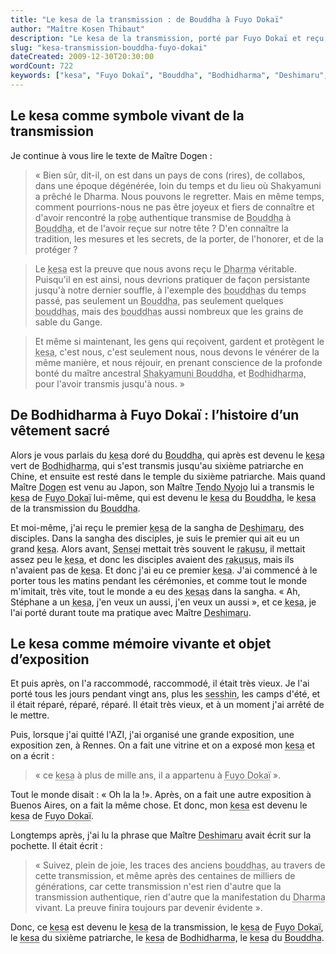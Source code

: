 ```yaml
---
title: "Le kesa de la transmission : de Bouddha à Fuyo Dokaï"
author: "Maître Kosen Thibaut"
description: "Le kesa de la transmission, porté par Fuyo Dokaï et reçu de Maître Deshimaru, révèle le lien vivant du Dharma."
slug: "kesa-transmission-bouddha-fuyo-dokai"
dateCreated: 2009-12-30T20:30:00
wordCount: 722
keywords: ["kesa", "Fuyo Dokaï", "Bouddha", "Bodhidharma", "Deshimaru", "rakusu", "Dogen", "Tendo Nyojo", "Sensei", "Dharma"]
---
```


## Le kesa comme symbole vivant de la transmission

Je continue à vous lire le texte de Maître Dogen :

> « Bien sûr, dit-il, on est dans un pays de cons (rires), de collabos, dans une époque dégénérée, loin du temps et du lieu où Shakyamuni a prêché le Dharma. Nous pouvons le regretter. Mais en même temps, comment pourrions-nous ne pas être joyeux et fiers de connaître et d'avoir rencontré la <abbr title="Robe des nonnes et moines zen.">robe</abbr> authentique transmise de <abbr title="Éveillé, celui qui a réalisé l’Éveil.">Bouddha</abbr> à <abbr title="Éveillé, celui qui a réalisé l’Éveil.">Bouddha</abbr>, et de l'avoir reçue sur notre tête ? D'en connaître la tradition, les mesures et les secrets, de la porter, de l'honorer, et de la protéger ?

> Le <abbr title="Robe des nonnes et moines zen.">kesa</abbr> est la preuve que nous avons reçu le <abbr title="Enseignement du Bouddha.">Dharma</abbr> véritable. Puisqu'il en est ainsi, nous devrions pratiquer de façon persistante jusqu'à notre dernier souffle, à l'exemple des <abbr title="Éveillé, celui qui a réalisé l’Éveil.">bouddhas</abbr> du temps passé, pas seulement un <abbr title="Éveillé, celui qui a réalisé l’Éveil.">Bouddha</abbr>, pas seulement quelques <abbr title="Éveillé, celui qui a réalisé l’Éveil.">bouddhas</abbr>, mais des <abbr title="Éveillé, celui qui a réalisé l’Éveil.">bouddhas</abbr> aussi nombreux que les grains de sable du Gange.

> Et même si maintenant, les gens qui reçoivent, gardent et protègent le <abbr title="Robe des nonnes et moines zen.">kesa</abbr>, c'est nous, c'est seulement nous, nous devons le vénérer de la même manière, et nous réjouir, en prenant conscience de la profonde bonté du maître ancestral <abbr title="Éveillé, celui qui a réalisé l’Éveil.">Shakyamuni Bouddha</abbr>, et <abbr title="Fondateur du zen chinois, VIe siècle.">Bodhidharma</abbr>, pour l'avoir transmis jusqu'à nous. »

## De Bodhidharma à Fuyo Dokaï : l’histoire d’un vêtement sacré

Alors je vous parlais du <abbr title="Robe des nonnes et moines zen.">kesa</abbr> doré du <abbr title="Éveillé, celui qui a réalisé l’Éveil.">Bouddha</abbr>, qui après est devenu le <abbr title="Robe des nonnes et moines zen.">kesa</abbr> vert de <abbr title="Fondateur du zen chinois, VIe siècle.">Bodhidharma</abbr>, qui s'est transmis jusqu'au sixième patriarche en Chine, et ensuite est resté dans le temple du sixième patriarche. Mais quand Maître <abbr title="Fondateur de l’école Soto au Japon, disciple de Tendo Nyojo.">Dogen</abbr> est venu au Japon, son Maître <abbr title="Maître zen chinois, enseignant de Dogen.">Tendo Nyojo</abbr> lui a transmis le <abbr title="Robe des nonnes et moines zen.">kesa</abbr> de <abbr title="Maître zen chinois de l’école Soto.">Fuyo Dokaï</abbr> lui-même, qui est devenu le <abbr title="Robe des nonnes et moines zen.">kesa</abbr> du <abbr title="Éveillé, celui qui a réalisé l’Éveil.">Bouddha</abbr>, le <abbr title="Robe des nonnes et moines zen.">kesa</abbr> de la transmission du <abbr title="Éveillé, celui qui a réalisé l’Éveil.">Bouddha</abbr>.

Et moi-même, j'ai reçu le premier <abbr title="Robe des nonnes et moines zen.">kesa</abbr> de la sangha de <abbr title="Taisen Deshimaru, maître zen japonais ayant introduit le zen en Europe.">Deshimaru</abbr>, des disciples. Dans la sangha des disciples, je suis le premier qui ait eu un grand <abbr title="Robe des nonnes et moines zen.">kesa</abbr>. Alors avant, <abbr title="Taisen Deshimaru, maître zen japonais ayant introduit le zen en Europe.">Sensei</abbr> mettait très souvent le <abbr title="Version miniature du kesa, robe des nonnes et moines zen, porté autour du cou.">rakusu</abbr>, il mettait assez peu le <abbr title="Robe des nonnes et moines zen.">kesa</abbr>, et donc les disciples avaient des <abbr title="Version miniature du kesa, robe des nonnes et moines zen, porté autour du cou.">rakusus</abbr>, mais ils n'avaient pas de <abbr title="Robe des nonnes et moines zen.">kesa</abbr>. Et donc j'ai eu ce premier <abbr title="Robe des nonnes et moines zen.">kesa</abbr>. J'ai commencé à le porter tous les matins pendant les cérémonies, et comme tout le monde m'imitait, très vite, tout le monde a eu des <abbr title="Robe des nonnes et moines zen.">kesas</abbr> dans la sangha. « Ah, Stéphane a un <abbr title="Robe des nonnes et moines zen.">kesa</abbr>, j'en veux un aussi, j'en veux un aussi », et ce <abbr title="Robe des nonnes et moines zen.">kesa</abbr>, je l'ai porté durant toute ma pratique avec Maître <abbr title="Taisen Deshimaru, maître zen japonais ayant introduit le zen en Europe.">Deshimaru</abbr>.

## Le kesa comme mémoire vivante et objet d’exposition

Et puis après, on l'a raccommodé, raccommodé, il était très vieux. Je l'ai porté tous les jours pendant vingt ans, plus les <abbr title="Littéralement : toucher l'esprit. Période de pratique intensive de zazen.">sesshin</abbr>, les camps d'été, et il était réparé, réparé, réparé. Il était très vieux, et à un moment j'ai arrêté de le mettre.

Puis, lorsque j'ai quitté l'AZI, j'ai organisé une grande exposition, une exposition zen, à Rennes. On a fait une vitrine et on a exposé mon <abbr title="Robe des nonnes et moines zen.">kesa</abbr> et on a écrit : 

> « ce <abbr title="Robe des nonnes et moines zen.">kesa</abbr> à plus de mille ans, il a appartenu à <abbr title="Maître zen chinois de l’école Soto.">Fuyo Dokaï</abbr> ».

Tout le monde disait : « Oh la la !». Après, on a fait une autre exposition à Buenos Aires, on a fait la même chose. Et donc, mon <abbr title="Robe des nonnes et moines zen.">kesa</abbr> est devenu le <abbr title="Robe des nonnes et moines zen.">kesa</abbr> de <abbr title="Maître zen chinois de l’école Soto.">Fuyo Dokaï</abbr>.

Longtemps après, j'ai lu la phrase que Maître <abbr title="Taisen Deshimaru, maître zen japonais ayant introduit le zen en Europe.">Deshimaru</abbr> avait écrit sur la pochette. Il était écrit : 

> « Suivez, plein de joie, les traces des anciens <abbr title="Éveillé, celui qui a réalisé l’Éveil.">bouddhas</abbr>, au travers de cette transmission, et même après des centaines de milliers de générations, car cette transmission n'est rien d'autre que la transmission authentique, rien d'autre que la manifestation du <abbr title="Enseignement du Bouddha.">Dharma</abbr> vivant. La preuve finira toujours par devenir évidente ».

Donc, ce <abbr title="Robe des nonnes et moines zen.">kesa</abbr> est devenu le <abbr title="Robe des nonnes et moines zen.">kesa</abbr> de la transmission, le <abbr title="Robe des nonnes et moines zen.">kesa</abbr> de <abbr title="Maître zen chinois de l’école Soto.">Fuyo Dokaï</abbr>, le <abbr title="Robe des nonnes et moines zen.">kesa</abbr> du sixième patriarche, le <abbr title="Robe des nonnes et moines zen.">kesa</abbr> de <abbr title="Fondateur du zen chinois, VIe siècle.">Bodhidharma</abbr>, le <abbr title="Robe des nonnes et moines zen.">kesa</abbr> du <abbr title="Éveillé, celui qui a réalisé l’Éveil.">Bouddha</abbr>.

